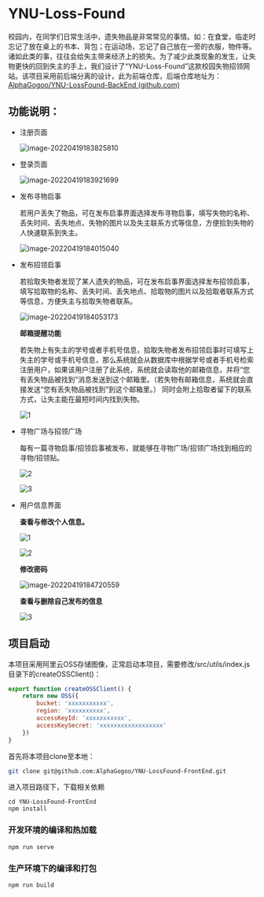 # YNU-Loss-Found

校园内，在同学们日常生活中，遗失物品是非常常见的事情。如：在食堂，临走时忘记了放在桌上的书本、背包；在运动场，忘记了自己放在一旁的衣服，物件等。诸如此类的事，往往会给失主带来经济上的损失。为了减少此类现象的发生，让失物更快的回到失主的手上，我们设计了“YNU-Loss-Found”这款校园失物招领网站。该项目采用前后端分离的设计，此为前端仓库，后端仓库地址为：[AlphaGogoo/YNU-LossFound-BackEnd (github.com)](https://github.com/AlphaGogoo/YNU-LossFound-BackEnd)

## 功能说明：

- 注册页面

    ![image-20220419183825810](https://ynu-lost-found.oss-cn-beijing.aliyuncs.com/20220419183825-image-20220419183825810.png)

- 登录页面

    ![image-20220419183921699](https://ynu-lost-found.oss-cn-beijing.aliyuncs.com/20220419183921-image-20220419183921699.png)

- 发布寻物启事

    若用户丢失了物品，可在发布启事界面选择发布寻物启事，填写失物的名称、丢失时间、丢失地点、失物的图片以及失主联系方式等信息，方便拾到失物的人快速联系到失主。

    ![image-20220419184015040](https://ynu-lost-found.oss-cn-beijing.aliyuncs.com/20220419184015-image-20220419184015040.png)

- 发布招领启事

    若拾取失物者发现了某人遗失的物品，可在发布启事界面选择发布招领启事，填写拾取物的名称、丢失时间、丢失地点、拾取物的图片以及拾取者联系方式等信息，方便失主与拾取失物者联系。

    ![image-20220419184053173](https://ynu-lost-found.oss-cn-beijing.aliyuncs.com/20220419184053-image-20220419184053173.png)

    **邮箱提醒功能**

    若失物上有失主的学号或者手机号信息，拾取失物者发布招领启事时可填写上失主的学号或手机号信息，那么系统就会从数据库中根据学号或者手机号检索注册用户，如果该用户注册了此系统，系统就会读取他的邮箱信息，并将“您有丢失物品被找到”消息发送到这个邮箱里。（若失物有邮箱信息，系统就会直接发送“您有丢失物品被找到”到这个邮箱里。）
    同时会附上拾取者留下的联系方式，让失主能在最短时间内找到失物。

    ![1](https://ynu-lost-found.oss-cn-beijing.aliyuncs.com/20220419185306-1.png)

- 寻物广场与招领广场

    每有一篇寻物启事/招领启事被发布，就能够在寻物广场/招领广场找到相应的寻物/招领贴。

    ![2](https://ynu-lost-found.oss-cn-beijing.aliyuncs.com/20220419185317-2.png)

    ![3](https://ynu-lost-found.oss-cn-beijing.aliyuncs.com/20220419185320-3.png)

- 用户信息界面

    **查看与修改个人信息。**

    ![1](https://ynu-lost-found.oss-cn-beijing.aliyuncs.com/20220419184645-1.png)

    ![2](https://ynu-lost-found.oss-cn-beijing.aliyuncs.com/20220419184650-2.png)

    **修改密码**

    ![image-20220419184720559](https://ynu-lost-found.oss-cn-beijing.aliyuncs.com/20220419184720-image-20220419184720559.png)

    **查看与删除自己发布的信息**

    ![3](https://ynu-lost-found.oss-cn-beijing.aliyuncs.com/20220419184837-3.png)

## 项目启动

本项目采用阿里云OSS存储图像，正常启动本项目，需要修改/src/utils/index.js目录下的createOSSClient()：

```js
export function createOSSClient() {
    return new OSS({
        bucket: 'xxxxxxxxxxx',
        region: 'xxxxxxxxxx',
        accessKeyId: 'xxxxxxxxxxx',
        accessKeySecret: 'xxxxxxxxxxxxxxxxxx'
    })
}
```



首先将本项目clone至本地：

```bash
git clone git@github.com:AlphaGogoo/YNU-LossFound-FrontEnd.git
```

进入项目路径下，下载相关依赖

```
cd YNU-LossFound-FrontEnd
npm install
```

### 开发环境的编译和热加载

```
npm run serve
```

### 生产环境下的编译和打包

```
npm run build
```

